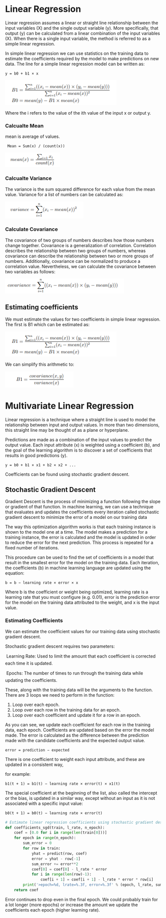 # Linear Regression


Linear regression assumes a linear or straight line relationship between the input variables (X)
and the single output variable (y). More specifically, that output (y) can be calculated from a
linear combination of the input variables (X). When there is a single input variable, the method
is referred to as a simple linear regression.

In simple linear regression we can use statistics on the training data to estimate the coefficients
required by the model to make predictions on new data. The line for a simple linear regression
model can be written as:

``` 
y = b0 + b1 × x
```

![Screenshot](images/bob1.png)

Where the i refers to the value of the ith value of the input x or output y.

### Calcualte Mean
 mean is average of values.

```
 Mean = Sum(x) / (count(x)) 
```
![Screenshot](images/mean.png)

### Calcualte Variance

The variance is the sum squared difference for each value from the mean value. Variance for
a list of numbers can be calculated as:

![Screenshot](images/variance.png)

### Calculate Covariance

The covariance of two groups of numbers describes how those numbers change together. Covariance is a generalization of correlation. Correlation describes the relationship between two
groups of numbers, whereas covariance can describe the relationship between two or more
groups of numbers. Additionally, covariance can be normalized to produce a correlation value.
Nevertheless, we can calculate the covariance between two variables as follows:

![Screenshot](images/covariance.png)

## Estimating coefficients

We must estimate the values for two coefficients in simple linear regression. The first is B1 which
can be estimated as:

![Screenshot](images/bob1.png)

We can simplify this arithmetic to:

![Screenshot](images/b1.png)

# Multivariate Linear Regression 

Linear regression is a technique
where a straight line is used to model the relationship between input and output values. In
more than two dimensions, this straight line may be thought of as a plane or hyperplane.

Predictions are made as a combination of the input values to predict the output value. Each
input attribute (x) is weighted using a coefficient (b), and the goal of the learning algorithm is
to discover a set of coefficients that results in good predictions (y).
```
y = b0 + b1 × x1 + b2 × x2 + ... 
```
Coefficients can be found using stochastic gradient descent.

##  Stochastic Gradient Descent

Gradient Descent is the process of minimizing a function following the slope or gradient of
that function. In machine learning, we can use a technique that evaluates and updates the
coefficients every iteration called stochastic gradient descent to minimize the error of a model
on our training data

The way this optimization algorithm works is that each training instance is shown to the
model one at a time. The model makes a prediction for a training instance, the error is calculated
and the model is updated in order to reduce the error for the next prediction. This process is
repeated for a fixed number of iterations.

This procedure can be used to find the set of coefficients in a model that result in the smallest
error for the model on the training data. Each iteration, the coefficients (b) in machine learning
language are updated using the equation:
```
b = b − learning rate × error × x
```
Where b is the coefficient or weight being optimized, learning rate is a learning rate that
you must configure (e.g. 0.01), error is the prediction error for the model on the training data
attributed to the weight, and x is the input value.

### Estimating Coefficients

We can estimate the coefficient values for our training data using stochastic gradient descent.

Stochastic gradient descent requires two parameters:

 Learning Rate: Used to limit the amount that each coefficient is corrected each time it
is updated.

 Epochs: The number of times to run through the training data while updating the
coefficients.


These, along with the training data will be the arguments to the function. There are 3 loops
we need to perform in the function:
1. Loop over each epoch.
2. Loop over each row in the training data for an epoch.
3. Loop over each coefficient and update it for a row in an epoch.

As you can see, we update each coefficient for each row in the training data, each epoch.
Coefficients are updated based on the error the model made. The error is calculated as the
difference between the prediction made with the candidate coefficients and the expected output
value.
```
error = prediction − expected
```
There is one coefficient to weight each input attribute, and these are updated in a consistent
way, 

for example:
```
b1(t + 1) = b1(t) − learning rate × error(t) × x1(t)
```
The special coefficient at the beginning of the list, also called the intercept or the bias, is
updated in a similar way, except without an input as it is not associated with a specific input
value:
```
b0(t + 1) = b0(t) − learning rate × error(t)
```

```python
# Estimate linear regression coefficients using stochastic gradient descent
def coefficients_sgd(train, l_rate, n_epoch):
    coef = [0.0 for i in range(len(train[0]))]
    for epoch in range(n_epoch):
        sum_error = 0
        for row in train:
            yhat = predict(row, coef)
            error = yhat - row[-1]
            sum_error += error**2
            coef[0] = coef[0] - l_rate * error
            for i in range(len(row)-1):
                coef[i + 1] = coef[i + 1] - l_rate * error * row[i]
        print('>epoch=%d, lrate=%.3f, error=%.3f' % (epoch, l_rate, sum_error))
    return coef

```
Error continues to drop even in the final epoch. We could probably train for
a lot longer (more epochs) or increase the amount we update the coefficients each epoch (higher
learning rate).
